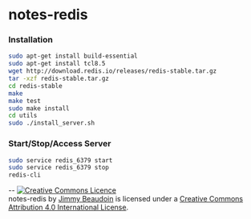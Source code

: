 # notes-redis

### Installation
```sh
sudo apt-get install build-essential
sudo apt-get install tcl8.5
wget http://download.redis.io/releases/redis-stable.tar.gz
tar -xzf redis-stable.tar.gz
cd redis-stable
make
make test
sudo make install
cd utils
sudo ./install_server.sh
```

### Start/Stop/Access Server
```sh
sudo service redis_6379 start
sudo service redis_6379 stop
redis-cli
```

--
<a rel="license" href="http://creativecommons.org/licenses/by/4.0/"><img alt="Creative Commons Licence" style="border-width:0" src="https://i.creativecommons.org/l/by/4.0/80x15.png" /></a><br /><span xmlns:dct="http://purl.org/dc/terms/" property="dct:title">notes-redis</span> by <a xmlns:cc="http://creativecommons.org/ns#" href="http://jimmy-beaudoin.com" property="cc:attributionName" rel="cc:attributionURL">Jimmy Beaudoin</a> is licensed under a <a rel="license" href="http://creativecommons.org/licenses/by/4.0/">Creative Commons Attribution 4.0 International License</a>.
